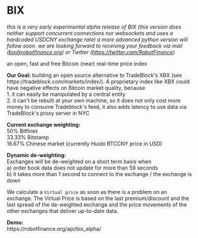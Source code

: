 # BIX

<i>this is a very early experimental alpha release of BIX (this version does neither support concurrent connections nor websockets and uses a hardcoded USDCNY exchange rate) a more advanced python version will follow soon. we are looking forward to receiving your feedback via mail (bix@robotfinance.org) or Twitter (https://twitter.com/RobotFinance)</i>

an open, fast and free Bitcoin (near) real-time price index

<p><b>Our Goal:</b> building an open source alternative to TradeBlock's XBX (see https://tradeblock.com/markets/index/). A proprietary index like XBX could have negative effects on Bitcoin market quality, because<br>
1. it can easily be manipulated by a central entity<br>
2. it can't be rebuilt at your own machine, so it does not only cost more money to consume Tradeblock's feed, it also adds latency to use data via TradeBlock's proxy server in NYC</p>

<p><b>Current exchange weighting:</b><br>
50% Bitfinex<br>
33.33% Bitstamp<br>
16.67% Chinese market (currently Huobi BTCCNY price in USD)<p>

<p><b>Dynamic de-weighting:</b><br>
Exchanges will be de-weighted on a short term basis when<br>
a) order book data does not update for more than 59 seconds<br>
b) it takes more than 1 second to connect to the exchange / the exchange is down</p>

<p>We calculate a <code>Virtual price</code> as soon as there is a problem on an exchange. The Virtual Price is based on the last premium/discount and the last spread of the de-weighted exchange and the price movements of the other exchanges that deliver up-to-date data.</p>

<p><b>Demo:</b><br>
https://robotfinance.org/api/bix_alpha/</p>

